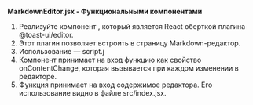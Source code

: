 **MarkdownEditor.jsx - Функциональными компонентами**

1. Реализуйте компонент <MarkdownEditor />, который является React оберткой плагина @toast-ui/editor. 
2. Этот плагин позволяет встроить в страницу Markdown-редактор.
3. Использование — script.j
4. Компонент принимает на вход функцию как свойство onContentChange, которая вызывается при каждом изменении в редакторе. 
5. Функция принимает на вход содержимое редактора. Его использование видно в файле src/index.jsx.
